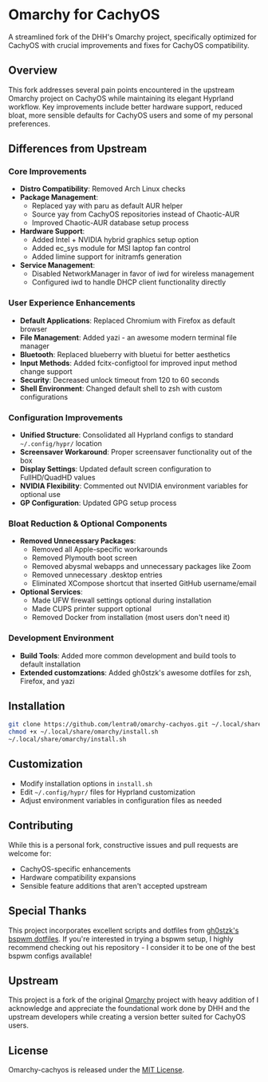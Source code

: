 # Omarchy for CachyOS

A streamlined fork of the DHH's Omarchy project, specifically optimized for CachyOS with crucial improvements and fixes for CachyOS compatibility.

## Overview

This fork addresses several pain points encountered in the upstream Omarchy project on CachyOS while maintaining its elegant Hyprland workflow. Key improvements include better hardware support, reduced bloat, more sensible defaults for CachyOS users and some of my personal preferences.

## Differences from Upstream

### Core Improvements
- **Distro Compatibility**: Removed Arch Linux checks
- **Package Management**: 
  - Replaced yay with paru as default AUR helper
  - Source yay from CachyOS repositories instead of Chaotic-AUR
  - Improved Chaotic-AUR database setup process
- **Hardware Support**:
  - Added Intel + NVIDIA hybrid graphics setup option
  - Added ec_sys module for MSI laptop fan control
  - Added limine support for initramfs generation
- **Service Management**: 
  - Disabled NetworkManager in favor of iwd for wireless management
  - Configured iwd to handle DHCP client functionality directly

### User Experience Enhancements
- **Default Applications**: Replaced Chromium with Firefox as default browser
- **File Management**: Added yazi - an awesome modern terminal file manager
- **Bluetooth**: Replaced blueberry with bluetui for better aesthetics
- **Input Methods**: Added fcitx-configtool for improved input method change support
- **Security**: Decreased unlock timeout from 120 to 60 seconds
- **Shell Environment**: Changed default shell to zsh with custom configurations

### Configuration Improvements
- **Unified Structure**: Consolidated all Hyprland configs to standard `~/.config/hypr/` location
- **Screensaver Workaround**: Proper screensaver functionality out of the box
- **Display Settings**: Updated default screen configuration to FullHD/QuadHD values
- **NVIDIA Flexibility**: Commented out NVIDIA environment variables for optional use
- **GP Configuration**: Updated GPG setup process

### Bloat Reduction & Optional Components
- **Removed Unnecessary Packages**: 
  - Removed all Apple-specific workarounds
  - Removed Plymouth boot screen
  - Removed abysmal webapps and unnecessary packages like Zoom
  - Removed unnecessary .desktop entries
  - Eliminated XCompose <CAPS> shortcut that inserted GitHub username/email
- **Optional Services**:
  - Made UFW firewall settings optional during installation
  - Made CUPS printer support optional
  - Removed Docker from installation (most users don't need it) 

### Development Environment
- **Build Tools**: Added more common development and build tools to default installation
- **Extended customzations**: Added gh0stzk's awesome dotfiles for zsh, Firefox, and yazi

## Installation

```bash
git clone https://github.com/lentra0/omarchy-cachyos.git ~/.local/share/omarchy
chmod +x ~/.local/share/omarchy/install.sh
~/.local/share/omarchy/install.sh
```

## Customization

- Modify installation options in `install.sh`
- Edit `~/.config/hypr/` files for Hyprland customization
- Adjust environment variables in configuration files as needed

## Contributing

While this is a personal fork, constructive issues and pull requests are welcome for:
- CachyOS-specific enhancements
- Hardware compatibility expansions
- Sensible feature additions that aren't accepted upstream

## Special Thanks

This project incorporates excellent scripts and dotfiles from [gh0stzk's bspwm dotfiles](https://github.com/gh0stzk/dotfiles). If you're interested in trying a bspwm setup, I highly recommend checking out his repository - I consider it to be one of the best bspwm configs available!

## Upstream

This project is a fork of the original [Omarchy](https://github.com/basecamp/omarchy) project with heavy addition of  I acknowledge and appreciate the foundational work done by DHH and the upstream developers while creating a version better suited for CachyOS users.

## License

Omarchy-cachyos is released under the [MIT License](https://opensource.org/licenses/MIT).

